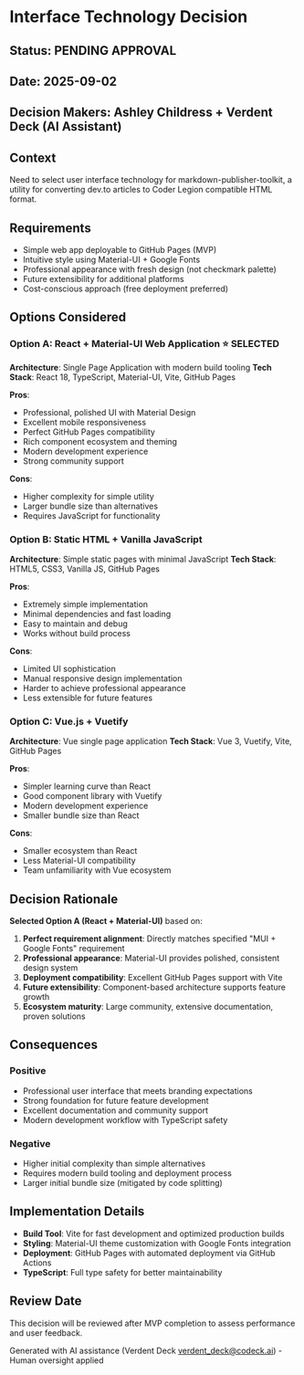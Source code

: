 # Interface Technology Decision

## Status: PENDING APPROVAL
## Date: 2025-09-02
## Decision Makers: Ashley Childress + Verdent Deck (AI Assistant)

## Context
Need to select user interface technology for markdown-publisher-toolkit, a utility for converting dev.to articles to Coder Legion compatible HTML format.

## Requirements
- Simple web app deployable to GitHub Pages (MVP)
- Intuitive style using Material-UI + Google Fonts
- Professional appearance with fresh design (not checkmark palette)
- Future extensibility for additional platforms
- Cost-conscious approach (free deployment preferred)

## Options Considered

### Option A: React + Material-UI Web Application ⭐ SELECTED
**Architecture**: Single Page Application with modern build tooling
**Tech Stack**: React 18, TypeScript, Material-UI, Vite, GitHub Pages

**Pros**:
- Professional, polished UI with Material Design
- Excellent mobile responsiveness  
- Perfect GitHub Pages compatibility
- Rich component ecosystem and theming
- Modern development experience
- Strong community support

**Cons**:
- Higher complexity for simple utility
- Larger bundle size than alternatives
- Requires JavaScript for functionality

### Option B: Static HTML + Vanilla JavaScript
**Architecture**: Simple static pages with minimal JavaScript
**Tech Stack**: HTML5, CSS3, Vanilla JS, GitHub Pages

**Pros**:
- Extremely simple implementation
- Minimal dependencies and fast loading
- Easy to maintain and debug
- Works without build process

**Cons**:
- Limited UI sophistication
- Manual responsive design implementation
- Harder to achieve professional appearance
- Less extensible for future features

### Option C: Vue.js + Vuetify
**Architecture**: Vue single page application
**Tech Stack**: Vue 3, Vuetify, Vite, GitHub Pages

**Pros**:
- Simpler learning curve than React
- Good component library with Vuetify
- Modern development experience
- Smaller bundle size than React

**Cons**:
- Smaller ecosystem than React
- Less Material-UI compatibility
- Team unfamiliarity with Vue ecosystem

## Decision Rationale

**Selected Option A (React + Material-UI)** based on:

1. **Perfect requirement alignment**: Directly matches specified "MUI + Google Fonts" requirement
2. **Professional appearance**: Material-UI provides polished, consistent design system
3. **Deployment compatibility**: Excellent GitHub Pages support with Vite
4. **Future extensibility**: Component-based architecture supports feature growth
5. **Ecosystem maturity**: Large community, extensive documentation, proven solutions

## Consequences

### Positive
- Professional user interface that meets branding expectations
- Strong foundation for future feature development
- Excellent documentation and community support
- Modern development workflow with TypeScript safety

### Negative  
- Higher initial complexity than simple alternatives
- Requires modern build tooling and deployment process
- Larger initial bundle size (mitigated by code splitting)

## Implementation Details
- **Build Tool**: Vite for fast development and optimized production builds
- **Styling**: Material-UI theme customization with Google Fonts integration
- **Deployment**: GitHub Pages with automated deployment via GitHub Actions
- **TypeScript**: Full type safety for better maintainability

## Review Date
This decision will be reviewed after MVP completion to assess performance and user feedback.

Generated with AI assistance (Verdent Deck <verdent_deck@codeck.ai>) - Human oversight applied